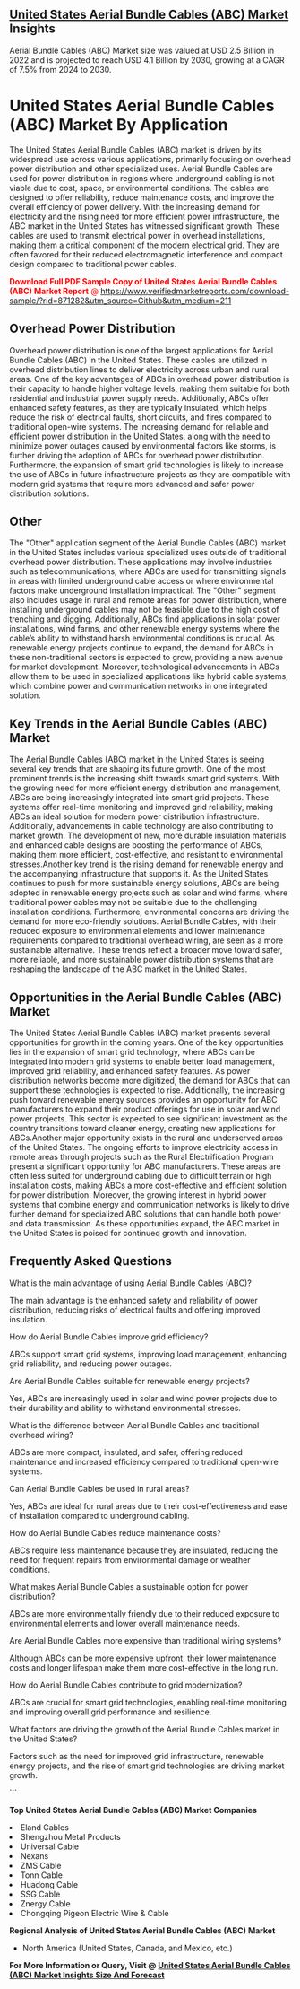 <h2><a href="https://www.verifiedmarketreports.com/download-sample/?rid=871282&amp;utm_source=Github&amp;utm_medium=211" target="_blank">United States Aerial Bundle Cables (ABC) Market</a> Insights</h2><p>Aerial Bundle Cables (ABC) Market size was valued at USD 2.5 Billion in 2022 and is projected to reach USD 4.1 Billion by 2030, growing at a CAGR of 7.5% from 2024 to 2030.</p><p><h1>United States Aerial Bundle Cables (ABC) Market By Application</h1><p>The United States Aerial Bundle Cables (ABC) market is driven by its widespread use across various applications, primarily focusing on overhead power distribution and other specialized uses. Aerial Bundle Cables are used for power distribution in regions where underground cabling is not viable due to cost, space, or environmental conditions. The cables are designed to offer reliability, reduce maintenance costs, and improve the overall efficiency of power delivery. With the increasing demand for electricity and the rising need for more efficient power infrastructure, the ABC market in the United States has witnessed significant growth. These cables are used to transmit electrical power in overhead installations, making them a critical component of the modern electrical grid. They are often favored for their reduced electromagnetic interference and compact design compared to traditional power cables. <p><span class=""><span style="color: #ff0000;"><strong>Download Full PDF Sample Copy of United States Aerial Bundle Cables (ABC) Market Report</strong> @ </span><a href="https://www.verifiedmarketreports.com/download-sample/?rid=871282&amp;utm_source=Github&amp;utm_medium=211" target="_blank">https://www.verifiedmarketreports.com/download-sample/?rid=871282&amp;utm_source=Github&amp;utm_medium=211</a></span></p></p><h2>Overhead Power Distribution</h2><p>Overhead power distribution is one of the largest applications for Aerial Bundle Cables (ABC) in the United States. These cables are utilized in overhead distribution lines to deliver electricity across urban and rural areas. One of the key advantages of ABCs in overhead power distribution is their capacity to handle higher voltage levels, making them suitable for both residential and industrial power supply needs. Additionally, ABCs offer enhanced safety features, as they are typically insulated, which helps reduce the risk of electrical faults, short circuits, and fires compared to traditional open-wire systems. The increasing demand for reliable and efficient power distribution in the United States, along with the need to minimize power outages caused by environmental factors like storms, is further driving the adoption of ABCs for overhead power distribution. Furthermore, the expansion of smart grid technologies is likely to increase the use of ABCs in future infrastructure projects as they are compatible with modern grid systems that require more advanced and safer power distribution solutions.</p><h2>Other</h2><p>The "Other" application segment of the Aerial Bundle Cables (ABC) market in the United States includes various specialized uses outside of traditional overhead power distribution. These applications may involve industries such as telecommunications, where ABCs are used for transmitting signals in areas with limited underground cable access or where environmental factors make underground installation impractical. The "Other" segment also includes usage in rural and remote areas for power distribution, where installing underground cables may not be feasible due to the high cost of trenching and digging. Additionally, ABCs find applications in solar power installations, wind farms, and other renewable energy systems where the cable’s ability to withstand harsh environmental conditions is crucial. As renewable energy projects continue to expand, the demand for ABCs in these non-traditional sectors is expected to grow, providing a new avenue for market development. Moreover, technological advancements in ABCs allow them to be used in specialized applications like hybrid cable systems, which combine power and communication networks in one integrated solution.</p><h2>Key Trends in the Aerial Bundle Cables (ABC) Market</h2><p>The Aerial Bundle Cables (ABC) market in the United States is seeing several key trends that are shaping its future growth. One of the most prominent trends is the increasing shift towards smart grid systems. With the growing need for more efficient energy distribution and management, ABCs are being increasingly integrated into smart grid projects. These systems offer real-time monitoring and improved grid reliability, making ABCs an ideal solution for modern power distribution infrastructure. Additionally, advancements in cable technology are also contributing to market growth. The development of new, more durable insulation materials and enhanced cable designs are boosting the performance of ABCs, making them more efficient, cost-effective, and resistant to environmental stresses.Another key trend is the rising demand for renewable energy and the accompanying infrastructure that supports it. As the United States continues to push for more sustainable energy solutions, ABCs are being adopted in renewable energy projects such as solar and wind farms, where traditional power cables may not be suitable due to the challenging installation conditions. Furthermore, environmental concerns are driving the demand for more eco-friendly solutions. Aerial Bundle Cables, with their reduced exposure to environmental elements and lower maintenance requirements compared to traditional overhead wiring, are seen as a more sustainable alternative. These trends reflect a broader move toward safer, more reliable, and more sustainable power distribution systems that are reshaping the landscape of the ABC market in the United States.</p><h2>Opportunities in the Aerial Bundle Cables (ABC) Market</h2><p>The United States Aerial Bundle Cables (ABC) market presents several opportunities for growth in the coming years. One of the key opportunities lies in the expansion of smart grid technology, where ABCs can be integrated into modern grid systems to enable better load management, improved grid reliability, and enhanced safety features. As power distribution networks become more digitized, the demand for ABCs that can support these technologies is expected to rise. Additionally, the increasing push toward renewable energy sources provides an opportunity for ABC manufacturers to expand their product offerings for use in solar and wind power projects. This sector is expected to see significant investment as the country transitions toward cleaner energy, creating new applications for ABCs.Another major opportunity exists in the rural and underserved areas of the United States. The ongoing efforts to improve electricity access in remote areas through projects such as the Rural Electrification Program present a significant opportunity for ABC manufacturers. These areas are often less suited for underground cabling due to difficult terrain or high installation costs, making ABCs a more cost-effective and efficient solution for power distribution. Moreover, the growing interest in hybrid power systems that combine energy and communication networks is likely to drive further demand for specialized ABC solutions that can handle both power and data transmission. As these opportunities expand, the ABC market in the United States is poised for continued growth and innovation.</p><h2>Frequently Asked Questions</h2><p>What is the main advantage of using Aerial Bundle Cables (ABC)?</p><p>The main advantage is the enhanced safety and reliability of power distribution, reducing risks of electrical faults and offering improved insulation.</p><p>How do Aerial Bundle Cables improve grid efficiency? </p><p>ABCs support smart grid systems, improving load management, enhancing grid reliability, and reducing power outages.</p><p>Are Aerial Bundle Cables suitable for renewable energy projects?</p><p>Yes, ABCs are increasingly used in solar and wind power projects due to their durability and ability to withstand environmental stresses.</p><p>What is the difference between Aerial Bundle Cables and traditional overhead wiring?</p><p>ABCs are more compact, insulated, and safer, offering reduced maintenance and increased efficiency compared to traditional open-wire systems.</p><p>Can Aerial Bundle Cables be used in rural areas?</p><p>Yes, ABCs are ideal for rural areas due to their cost-effectiveness and ease of installation compared to underground cabling.</p><p>How do Aerial Bundle Cables reduce maintenance costs?</p><p>ABCs require less maintenance because they are insulated, reducing the need for frequent repairs from environmental damage or weather conditions.</p><p>What makes Aerial Bundle Cables a sustainable option for power distribution?</p><p>ABCs are more environmentally friendly due to their reduced exposure to environmental elements and lower overall maintenance needs.</p><p>Are Aerial Bundle Cables more expensive than traditional wiring systems?</p><p>Although ABCs can be more expensive upfront, their lower maintenance costs and longer lifespan make them more cost-effective in the long run.</p><p>How do Aerial Bundle Cables contribute to grid modernization?</p><p>ABCs are crucial for smart grid technologies, enabling real-time monitoring and improving overall grid performance and resilience.</p><p>What factors are driving the growth of the Aerial Bundle Cables market in the United States?</p><p>Factors such as the need for improved grid infrastructure, renewable energy projects, and the rise of smart grid technologies are driving market growth.</p>```</p><p><strong>Top United States Aerial Bundle Cables (ABC) Market Companies</strong></p><div data-test-id=""><p><li>Eland Cables</li><li> Shengzhou Metal Products</li><li> Universal Cable</li><li> Nexans</li><li> ZMS Cable</li><li> Tonn Cable</li><li> Huadong Cable</li><li> SSG Cable</li><li> Znergy Cable</li><li> Chongqing Pigeon Electric Wire & Cable</li></p><div><strong>Regional Analysis of&nbsp;United States Aerial Bundle Cables (ABC) Market</strong></div><ul><li dir="ltr"><p dir="ltr">North America&nbsp;(United States, Canada, and Mexico, etc.)</p></li></ul><p><strong>For More Information or Query, Visit @&nbsp;</strong><strong><a href="https://www.verifiedmarketreports.com/product/aerial-bundle-cables-abc-market/?utm_source=Github&amp;utm_medium=211" target="_blank">United States Aerial Bundle Cables (ABC) Market Insights Size And Forecast</a></strong></p></div>
